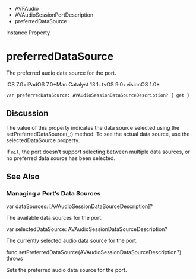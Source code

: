 

- AVFAudio
- AVAudioSessionPortDescription
-  preferredDataSource 

Instance Property

# preferredDataSource

The preferred audio data source for the port.

iOS 7.0+iPadOS 7.0+Mac Catalyst 13.1+tvOS 9.0+visionOS 1.0+

``` source
var preferredDataSource: AVAudioSessionDataSourceDescription? { get }
```

## Discussion

The value of this property indicates the data source selected using the setPreferredDataSource(_:) method. To see the actual data source, use the selectedDataSource property.

If `nil`, the port doesn’t support selecting between multiple data sources, or no preferred data source has been selected.

## See Also

### Managing a Port’s Data Sources

var dataSources: [AVAudioSessionDataSourceDescription]?

The available data sources for the port.

var selectedDataSource: AVAudioSessionDataSourceDescription?

The currently selected audio data source for the port.

func setPreferredDataSource(AVAudioSessionDataSourceDescription?) throws

Sets the preferred audio data source for the port.

